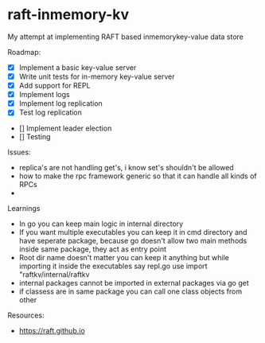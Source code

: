 # raft-inmemory-kv

My attempt at implementing RAFT based inmemorykey-value data store

Roadmap:

- [X] Implement a basic key-value server
- [X] Write unit tests for in-memory key-value server
- [X] Add support for REPL
- [X] Implement logs
- [X] Implement log replication
- [X] Test log replication
- [] Implement leader election
- [] Testing

Issues:

- replica's are not handling get's, i know set's shouldn't be allowed
- how to make the rpc framework generic so that it can handle all kinds of RPCs
- 

Learnings

- In go you can keep main logic in internal directory
- If you want multiple executables you can keep it in cmd directory and have seperate package, because go doesn't allow two main methods inside same package, they act as entry point 
- Root dir name doesn't matter you can keep it anything but while importing it inside
the executables say repl.go use import "raftkv/internal/raftkv
- internal packages cannot be imported in external packages via go get
- if classess are in same package you can call one class objects from other

Resources:
- https://raft.github.io
